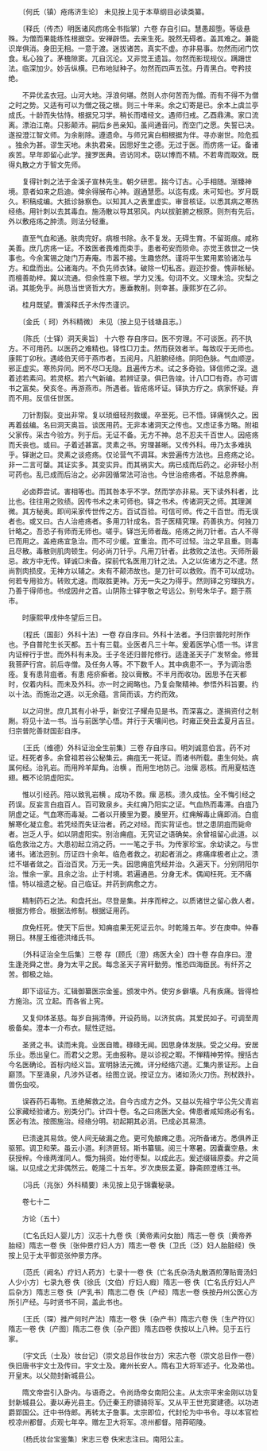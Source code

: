 <!-- { "loadSidebar": true } -->
　　〔何氏（镇）疮疡济生论〕 未见按上见于本草纲目必读类纂。

　　〔释氏（传杰）明医诸风疠疡全书指掌〕六卷 存自引曰。慧愚超堕。等级悬殊。为僧而果能练性根据空。安禅辟悟。去来生死。脱然无碍者。盖其难之。兼能识岸俱消。身田无相。一意于渡。迷拔诸苦。真实不虚。亦非易事。勿然而闭门饮食。私心独了。茅檐隙窦。兀自沉沦。又非觉王遗旨。勿然而影现规仪。蹒跚世法。临深加少。妙舌纵横。已布地狱种子。勿然而四声五弦。丹青黑白。夸矜技绝。

　　不异优孟衣冠。山河大地。浮浪何堪。然则人亦何苦而为僧。而有不得不为僧之时之势。又适有可以为僧之筏之根。则三十年来。余之幻寄是已。余本上虞兰亭成氏。十龄而失怙恃。根据兄习学。稍长而嗜经文。遇师归戒。乙酉鼎沸。家口流离。漂泊江南。只影颠沛。嗣后乡邑亲知。虽间通音问。而空门之愿。失誓已决。遂投澄江智文师。为余削除。遵遗命。与师兄寅白相根据为伴。寻亦谢世。险危孤 。独余为甚。谬生天地。未执君亲。因思好生之德。无过于医。而疠疡一证。备诸疾苦。早年即留心此学。搜罗医典。咨访同术。窃以博而不精。不若卑而取效。既得丸散之方于智文先师。

　　复得针刺之法于金溪子宣林先生。朝夕研思。揣今订古。心手相随。渐臻神境。意者如来之启迪。俾余得展布心神。遐通慧愿。以迄有成。未可知也。岁月既久。积稿成编。大抵诊脉察色。以知其人之表里虚实。审音核证。以悉其病之寒热经络。用针刺以去其毒血。施汤散以导其邪风。内以拔脏腑之根原。则剂有先后。外以敷疮疡之肿溃。则法分轻重。

　　直至气血和通。肤肉完好。病根书除。永不复发。无碍生育。不留斑痕。咸称美善。庶几疠疡一证。不致医者畏难而束手。患者苟安而陨命。亦觉王救世之一快事也。今余寓锡之陡门万寿庵。市嚣不接。生趣悠然。谨将平生累用累验诸法与方。和盘而出。公诸海内。不负先师衣钵。破除一切私吝。遐迩抄誊。愧非帐秘。而檀善助梓。冀以流通。但余性禀下根。学力又浅。句词不文。义理未洽。灾梨之诮。其能免乎。尚恳当世贤哲大方。惠垂教削。则幸甚。康熙岁在乙卯。

　　桂月既望。曹溪释氏子木传杰谨识。

　　〔金氏（ 珂）外科精微〕 未见（按上见于钱塘县志。）

　　〔陈氏（士铎）洞天奥旨〕 十六卷 存自序曰。医不穷理。不可谈医。药不执方。不可用药。以医药之难精也。铎性□刀圭。然而获效者半。每致叹于无师也。康熙丁卯秋。遇岐伯天师于燕市者。五阅月。凡脏腑经络。阴阳色脉。气血顺逆。邪正虚实。寒热异同。罔不尽□无隐。且遍传方术。试之多奇验。铎信师之深。退着述若素问。若灵枢。若六气新编。若辨证录。俱已告竣。计八□□有奇。亦可谓书之富矣。癸亥冬。再游燕市。所遇者。皆疮疡坏证。铎执方疗之。病家怀疑。弃而不用。反信任世医。

　　刀针割裂。变出非常。复以琐细轻剂救缓。卒至死。已不悟。铎痛悯久之。因再着兹编。名曰洞天奥旨。谈医用药。无非本诸洞天之传也。又虑证多方略。附祖父家传。采古今验方。列于后。无证不备。无方不神。总不忍夫千百世人。因疮疡而夭丧也。或曰。子着述甚富。灵素之书。穷理甚晰。又传外科。毋乃太多难执乎。铎谢之曰。灵素之谈疮疡。仅论营气不调耳。末尝遍传方法也。且疮疡之论。非一二言可罄。其证实多。其变实异。而其祸实大。病已成而后药之。必非轻小剂可药也。乱已成而后治之。必非因循常法可治也。今世治疮疡者。不姑息养痈。

　　必卤莽尝试。害相等也。而其咎本乎不学。然而学亦非易。天下读外科者，比比也。往往用之败绩。因传书术之未可师也。铎之书术。传诸洞天之师。其理渊微。其方秘奥。即间采家传世传之方。百试百验。可信可师。传之千百世。而无误者也。或又曰。古人治疮疡者。多用刀针成名。吾子医精究理。药善执方。何独刀针略之。吾恐子有师而无师也。嗟乎。铎岂无师者哉。疮疡之尚刀针者。古人不得已而用之。盖疮疡宜急治。而不可少缓。宜重治。而不可过轻。治之早且重。则毒且尽散。毒散则肌肉顿生。何必尚刀针乎。凡用刀针者。此救败之法也。天师所最忌。故方中无传。铎诚□未备。探前代名医用刀针之法。入之以佐诸方之不逮。然尚割肉损皮。无神方以辅之。未有不颠沛故也。是刀针可以救败。而不可以成功。何若专用验方。转败尤速。而取胜更神。万无一失之为得乎。然则铎之穷理执方。乃善于得师也。书成因弁之首。山阴陈士铎字敬之号远公。别号朱华子。题于燕市。

　　时康熙甲戌仲冬望后三日。

　　〔程氏（国彭）外科十法〕一卷 存自序曰。外科十法者。予归宗普陀时所作也。予自普陀生长天都。五十有三载。业医者凡三十年。爰着医学心悟一书。详言内证梓行于世。而外科有未及。壬子冬还归普陀修行。适逢圣天子广发帑金。修茸我菩萨行宫。前后寺僧。及任务人等。不下数千人。其中病患不一。予为调治悉痊。复有患背疽者。有患 疮疥癣者。投以膏散。不半月而收功。因思予在天都时，仅着内科。而未及外科。亦一时之阙略也。乃复会聚精神。参悟外科旨要。约以十法。而施治之道。以无余蕴。言简而该。方约而效。

　　以之问世。庶几其有小补乎，新安江子耀舟见是书。而深喜之。遂捐资付之剞劂。将见十法一书。当与前医学心悟。并行于天壤间也。时雍正癸丑孟夏月吉旦。归宗普陀善财国彭自序。

　　〔王氏（维德）外科证治全生前集〕三卷 存自序曰。明刘诚意伯言。药不对证。枉死者多。余曾祖若谷公秘集云。痈疽无一死证。而诸书所载。患生何处。病属何经。治乳岩。而用羚羊犀角。治横 。而用生地防己。治瘰 恶核。而用夏枯连翅。概不论阴虚阳实。

　　惟以引经药。陪以致乳岩横 。成功不救。瘰 恶核。溃久成怯。全不悔引经之药误。反妄言白疽百人。百可致泉乡。夫红痈乃阳实之证。气血热而毒滞。白疽乃阴虚之证。气血寒而毒凝。二者以开腠里为要。腠里开。红痈解毒止痛即消。白疽解寒化凝立愈。若凭经而失证治者。药之对经。而实背证也。世之患阴疽而毙命者。岂乏人乎。如以阴虚阳实。别治痈疽。无究证之语确矣。余曾祖留心此道。以临危救治之方。大患初起立消之药。一一笔之于书。为传家珍宝。余幼读之。与世诸书。诸法迥别。历证四十余年。临危者救之。初起者消之。疼痛痒极者止之。溃烂不堪者敛之。百治百灵。万无一失。因思痈疽凭经并治。久遍天下。分别阴阳尔治。惟余一家。且余之治。止于村境。若遍通邑。分身无术。偶闻枉死。无不痛惜。特以祖遗之秘。自己临证。并药到病愈之方。

　　精制药石之法。和盘托出。尽登是集。并序而梓之。以质诸世之留心救人者。根据方修合。根据法修制。根据证用药。

　　庶免枉死。使天下后世。知痈疽果无死证云尔。时乾隆五年。岁在庚申。仲春朔日。林屋王维德洪绪氏书。

　　〔外科证治全生后集〕三卷 存〔顾氏（澄）疡医大全〕四十卷 存自序曰。澄生逢尧舜之世。身为太平之民。每念圣天子宵旰勤劳。惟恐四海臣民。有纤芥之苦。御极之始。

　　即下诏征方。汇辑御纂医宗金鉴。颁发中外。使穷乡僻壤。凡有疾痛。皆得检方施治。沉 立起。而各省上宪。

　　又复仰体圣慈。每岁自捐清俸。开设药局。以济贫病。其爱民如子。可调至周极备矣。澄本一介布衣。赋性迂拙。

　　圣贤之书。读而未竟。业医自赡。碌碌无闻。因思身体发肤。受之父母。安居乐业。悉出皇仁。而君父之恩。无由报称。是以诊视之暇。不惮精神劳悴。搜括古今名医确论。首标内经义旨。宣明脉法元微。详分经络穴道。汇集内景证形。上自巅顶。下至涌泉，凡涉外证者。绘图立说。按证立方。诸如汤火刀伤。刑杖跌扑。兽伤虫咬。

　　误吞药石毒物。五绝解救之法。自今古成方之外。又益以先祖宁华公先父青岩公家藏经验诸方。别类分门。计四十卷。名之曰疡医大全。俾患者咸知疡必有名。医必有法。按图施治。经络分明。初起期其必消。已成必其易溃。

　　已溃速其易敛。使人间无破漏之危。更可免酿瘫之患。况所备诸方。悉俱养正驱邪。调卫和荣。虽云小道。利济匪轻。斯书纂辑。阅三十寒暑。因囊囊空悬。未获授梓。今缘两淮同人。慨为捐资。始付枣梨。以成此志。爰述缀辑原委。弁之简端。以见成之尤非偶然云。乾隆二十五年。岁次庚辰孟夏。静斋顾澄练江书。

　　〔冯氏（兆张）外科精要〕未见按上见于锦囊秘录。

　　卷七十二

　　方论（五十）

　　〔亡名氏妇人婴儿方〕汉志十九卷 佚〔黄帝素问女胎〕隋志一卷 佚〔黄帝养胎经〕隋志一卷 佚〔张仲景疗妇人方〕隋志一卷 佚〔卫氏（泛）妇人胎脏经〕佚按上见于太平御览张仲景方序。

　　〔范氏（阙名）疗妇人药方〕七录十一卷 佚〔亡名氏杂汤丸散酒煎薄贴膏汤妇人少小方〕七录九卷 佚〔徐氏（文伯）疗妇人瘕〕隋志一卷 佚〔亡名氏疗妇人产后杂方〕隋志三卷 佚〔产乳书〕隋志二卷 佚〔产经〕隋志一卷 佚按丹州公医心方所引产经。与时贤书不同，盖此书也。

　　〔王氏（琛）推产何时产法〕隋志一卷 佚〔杂产书〕隋志六卷 佚〔生产符仪〕隋志一卷 佚〔产图〕隋志二卷 佚〔杂产图〕隋志四卷 佚按以上八种。见于五行家。

　　〔宇文氏（士及）妆台记〕（崇文总目作妆台方）宋志六卷（崇文总目作一卷）佚旧唐书宇文士及传曰。宇文士及。雍州长安人。隋右卫大将军述子。化及弟也。开皇末。以父勋封新城县公。

　　隋文帝尝引入卧内。与语奇之。令尚炀帝女南阳公主。从太宗平宋金刚以功复封新城县公。妻以寿光县主。仍迁秦王府骠骑将军。又从平王世充窦建德。以功进爵郢国公。迁中书侍郎。再转太子詹事。太宗即位，代封伦为中书令。寻以本官检校凉州都督。贞观七年卒。赠左卫大将军。凉州都督。陪莽昭陵。

　　〔杨氏妆台宝鉴集〕宋志三卷 佚宋志注曰。南阳公主。

